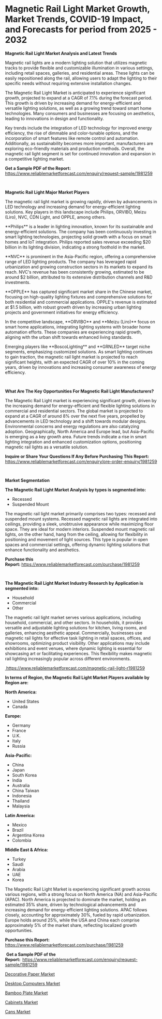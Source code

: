 <p><h1>Magnetic Rail Light Market Growth, Market Trends, COVID-19 Impact, and Forecasts for period from 2025 - 2032</h1></p><p><strong>Magnetic Rail Light Market Analysis and Latest Trends</strong></p>
<p><p>Magnetic rail lights are a modern lighting solution that utilizes magnetic tracks to provide flexible and customizable illumination in various settings, including retail spaces, galleries, and residential areas. These lights can be easily repositioned along the rail, allowing users to adapt the lighting to their specific needs without requiring extensive installation changes. </p><p>The Magnetic Rail Light Market is anticipated to experience significant growth, projected to expand at a CAGR of 7.1% during the forecast period. This growth is driven by increasing demand for energy-efficient and versatile lighting solutions, as well as a growing trend toward smart home technologies. Many consumers and businesses are focusing on aesthetics, leading to innovations in design and functionality. </p><p>Key trends include the integration of LED technology for improved energy efficiency, the rise of dimmable and color-tunable options, and the incorporation of smart features like remote control and automation. Additionally, as sustainability becomes more important, manufacturers are exploring eco-friendly materials and production methods. Overall, the magnetic rail light segment is set for continued innovation and expansion in a competitive lighting market.</p></p>
<p><strong>Get a Sample PDF of the Report:&nbsp;</strong> <a href="https://www.reliablemarketforecast.com/enquiry/request-sample/1981259?utm_campaign=1197&utm_medium=2&utm_source=Github&utm_content=ia&utm_term=05042025&utm_id=magnetic-rail-light">https://www.reliablemarketforecast.com/enquiry/request-sample/1981259</a></p>
<p>&nbsp;</p>
<p><strong>Magnetic Rail Light Major Market Players</strong></p>
<p><p>The magnetic rail light market is growing rapidly, driven by advancements in LED technology and increasing demand for energy-efficient lighting solutions. Key players in this landscape include Philips, ORVIBO, Meizu (Liro), NVC, CDN Light, and OPPLE, among others.</p><p>**Philips** is a leader in lighting innovation, known for its sustainable and energy-efficient solutions. The company has been continuously investing in smart lighting technologies, projecting solid growth with a focus on smart homes and IoT integration. Philips reported sales revenue exceeding $20 billion in its lighting division, indicating a strong foothold in the market.</p><p>**NVC** is prominent in the Asia-Pacific region, offering a comprehensive range of LED lighting products. The company has leveraged rapid urbanization and growing construction sectors in its markets to expand its reach. NVC's revenue has been consistently growing, estimated to be around $2 billion, attributed to its extensive distribution channels and R&D investments.</p><p>**OPPLE** has captured significant market share in the Chinese market, focusing on high-quality lighting fixtures and comprehensive solutions for both residential and commercial applications. OPPLE's revenue is estimated at $1.5 billion, with robust growth driven by increasing urban lighting projects and government initiatives for energy efficiency.</p><p>In the competitive landscape, **ORVIBO** and **Meizu (Liro)** focus on smart home applications, integrating lighting systems with broader home automation efforts. These companies are experiencing rapid growth, aligning with the urban shift towards enhanced living standards.</p><p>Emerging players like **BoscoLighting** and **GRNLED** target niche segments, emphasizing customized solutions. As smart lighting continues to gain traction, the magnetic rail light market is projected to reach significant heights, with an expected CAGR of over 10% in the coming years, driven by innovations and increasing consumer awareness of energy efficiency.</p></p>
<p>&nbsp;</p>
<p><strong>What Are The Key Opportunities For Magnetic Rail Light Manufacturers?</strong></p>
<p><p>The Magnetic Rail Light market is experiencing significant growth, driven by the increasing demand for energy-efficient and flexible lighting solutions in commercial and residential sectors. The global market is projected to expand at a CAGR of around 8% over the next five years, propelled by advancements in LED technology and a shift towards modular designs. Environmental concerns and energy regulations are also catalyzing adoption. Geographically, North America and Europe lead, but Asia-Pacific is emerging as a key growth area. Future trends indicate a rise in smart lighting integration and enhanced customization options, positioning magnetic rail lights as a versatile solution.</p></p>
<p><strong>Inquire or Share Your Questions If Any Before Purchasing This Report:</strong> <a href="https://www.reliablemarketforecast.com/enquiry/pre-order-enquiry/1981259?utm_campaign=1197&utm_medium=2&utm_source=Github&utm_content=ia&utm_term=05042025&utm_id=magnetic-rail-light">https://www.reliablemarketforecast.com/enquiry/pre-order-enquiry/1981259</a></p>
<p>&nbsp;</p>
<p><strong>Market Segmentation</strong></p>
<p><strong>The Magnetic Rail Light Market Analysis by types is segmented into:</strong></p>
<p><ul><li>Recessed</li><li>Suspended Mount</li></ul></p>
<p><p>The magnetic rail light market primarily comprises two types: recessed and suspended mount systems. Recessed magnetic rail lights are integrated into ceilings, providing a sleek, unobtrusive appearance while maximizing floor space. They are ideal for modern interiors. Suspended mount magnetic rail lights, on the other hand, hang from the ceiling, allowing for flexibility in positioning and movement of light sources. This type is popular in open spaces and commercial settings, offering dynamic lighting solutions that enhance functionality and aesthetics.</p></p>
<p><strong>Purchase this Report:&nbsp;</strong><a href="https://www.reliablemarketforecast.com/purchase/1981259?utm_campaign=1197&utm_medium=2&utm_source=Github&utm_content=ia&utm_term=05042025&utm_id=magnetic-rail-light">https://www.reliablemarketforecast.com/purchase/1981259</a></p>
<p>&nbsp;</p>
<p><strong>The Magnetic Rail Light Market Industry Research by Application is segmented into:</strong></p>
<p><ul><li>Household</li><li>Commercial</li><li>Other</li></ul></p>
<p><p>The magnetic rail light market serves various applications, including household, commercial, and other sectors. In households, it provides versatile and adjustable lighting solutions for kitchen, living rooms, and galleries, enhancing aesthetic appeal. Commercially, businesses use magnetic rail lights for effective task lighting in retail spaces, offices, and showrooms, optimizing product visibility. Other applications may include exhibitions and event venues, where dynamic lighting is essential for showcasing art or facilitating experiences. This flexibility makes magnetic rail lighting increasingly popular across different environments.</p></p>
<p><a href="https://www.reliablemarketforecast.com/magnetic-rail-light-r1981259?utm_campaign=1197&utm_medium=2&utm_source=Github&utm_content=ia&utm_term=05042025&utm_id=magnetic-rail-light">&nbsp;https://www.reliablemarketforecast.com/magnetic-rail-light-r1981259</a></p>
<p><strong>In terms of Region, the Magnetic Rail Light Market Players available by Region are:</strong></p>
<p>
    <p> <strong> North America: </strong>
        <ul>
            <li>United States</li>
            <li>Canada</li>
        </ul>
        </p> 
    <p> <strong> Europe: </strong>
        <ul>
            <li>Germany</li>
            <li>France</li>
            <li>U.K.</li>
            <li>Italy</li>
            <li>Russia</li>
        </ul>
        </p> 
    <p> <strong> Asia-Pacific: </strong>
        <ul>
            <li>China</li>
            <li>Japan</li>
            <li>South Korea</li>
            <li>India</li>
            <li>Australia</li>
            <li>China Taiwan</li>
            <li>Indonesia</li>
            <li>Thailand</li>
            <li>Malaysia</li>
        </ul>
        </p> 
    <p> <strong> Latin America: </strong>
        <ul>
            <li>Mexico</li>
            <li>Brazil</li>
            <li>Argentina Korea</li>
            <li>Colombia</li>
        </ul>
        </p> 
    <p> <strong> Middle East & Africa: </strong>
        <ul>
            <li>Turkey</li>
            <li>Saudi</li>
            <li>Arabia</li>
            <li>UAE</li>
            <li>Korea</li>
        </ul>
    </p>
    </p>
<p><p>The Magnetic Rail Light Market is experiencing significant growth across various regions, with a strong focus on North America (NA) and Asia-Pacific (APAC). North America is projected to dominate the market, holding an estimated 35% share, driven by technological advancements and increasing demand for energy-efficient lighting solutions. APAC follows closely, accounting for approximately 30%, fueled by rapid urbanization. Europe holds around 25%, while the USA and China each comprise approximately 5% of the market share, reflecting localized growth opportunities.</p></p>
<p><strong>Purchase this Report: </strong><a href="https://www.reliablemarketforecast.com/purchase/1981259?utm_campaign=1197&utm_medium=2&utm_source=Github&utm_content=ia&utm_term=05042025&utm_id=magnetic-rail-light">https://www.reliablemarketforecast.com/purchase/1981259</a></p>
<p>&nbsp;<strong>Get a Sample PDF of the Report:&nbsp;&nbsp;</strong><a href="https://www.reliablemarketforecast.com/enquiry/request-sample/1981259?utm_campaign=1197&utm_medium=2&utm_source=Github&utm_content=ia&utm_term=05042025&utm_id=magnetic-rail-light">https://www.reliablemarketforecast.com/enquiry/request-sample/1981259</a></p>
<p><strong></strong></p>
<p><p><a href="https://github.com/kakeryttri0c/Market-Research-Report-List-1/blob/main/decorative-paper-market.md?utm_campaign=1197&utm_medium=2&utm_source=Github&utm_content=ia&utm_term=05042025&utm_id=magnetic-rail-light">Decorative Paper Market</a></p><p><a href="https://github.com/sleeprudantf/Market-Research-Report-List-1/blob/main/desktop-computers-market.md?utm_campaign=1197&utm_medium=2&utm_source=Github&utm_content=ia&utm_term=05042025&utm_id=magnetic-rail-light">Desktop Computers Market</a></p><p><a href="https://github.com/monacaquddus/Market-Research-Report-List-1/blob/main/bamboo-plate-market.md?utm_campaign=1197&utm_medium=2&utm_source=Github&utm_content=ia&utm_term=05042025&utm_id=magnetic-rail-light">Bamboo Plate Market</a></p><p><a href="https://github.com/mgapeak/Market-Research-Report-List-1/blob/main/cabinets-market.md?utm_campaign=1197&utm_medium=2&utm_source=Github&utm_content=ia&utm_term=05042025&utm_id=magnetic-rail-light">Cabinets Market</a></p><p><a href="https://github.com/andulanick3/Market-Research-Report-List-1/blob/main/cans-market.md?utm_campaign=1197&utm_medium=2&utm_source=Github&utm_content=ia&utm_term=05042025&utm_id=magnetic-rail-light">Cans Market</a></p></p>